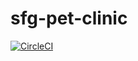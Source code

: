 # sfg-pet-clinic

[![CircleCI](https://circleci.com/gh/taranenkoant/sfg-pet-clinic.svg?style=svg)](https://circleci.com/gh/taranenkoant/sfg-pet-clinic)